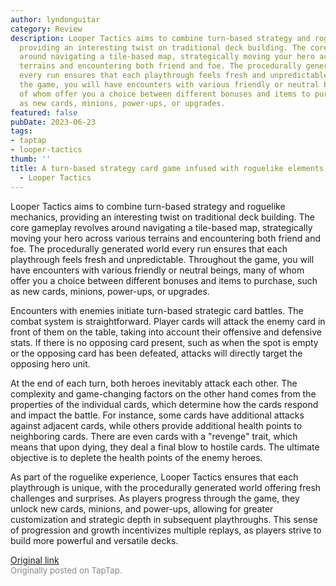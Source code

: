 ```yaml
---
author: lyndonguitar
category: Review
description: Looper Tactics aims to combine turn-based strategy and roguelike mechanics,
  providing an interesting twist on traditional deck building. The core gameplay revolves
  around navigating a tile-based map, strategically moving your hero across various
  terrains and encountering both friend and foe. The procedurally generated world
  every run ensures that each playthrough feels fresh and unpredictable. Throughout
  the game, you will have encounters with various friendly or neutral beings, many
  of whom offer you a choice between different bonuses and items to purchase, such
  as new cards, minions, power-ups, or upgrades.
featured: false
pubDate: 2023-06-23
tags:
- taptap
- looper-tactics
thumb: ''
title: A turn-based strategy card game infused with roguelike elements | Demo Impressions
  - Looper Tactics
---
```


Looper Tactics aims to combine turn-based strategy and roguelike mechanics, providing an interesting twist on traditional deck building. The core gameplay revolves around navigating a tile-based map, strategically moving your hero across various terrains and encountering both friend and foe. The procedurally generated world every run ensures that each playthrough feels fresh and unpredictable. Throughout the game, you will have encounters with various friendly or neutral beings, many of whom offer you a choice between different bonuses and items to purchase, such as new cards, minions, power-ups, or upgrades.

Encounters with enemies initiate turn-based strategic card battles. The combat system is straightforward. Player cards will attack the enemy card in front of them on the table, taking into account their offensive and defensive stats. If there is no opposing card present, such as when the spot is empty or the opposing card has been defeated, attacks will directly target the opposing hero unit.

At the end of each turn, both heroes inevitably attack each other. The complexity and game-changing factors on the other hand comes from the properties of the individual cards, which determine how the cards respond and impact the battle. For instance, some cards have additional attacks against adjacent cards, while others provide additional health points to neighboring cards. There are even cards with a "revenge" trait, which means that upon dying, they deal a final blow to hostile cards. The ultimate objective is to deplete the health points of the enemy heroes.

As part of the roguelike experience, Looper Tactics ensures that each playthrough is unique, with the procedurally generated world offering fresh challenges and surprises. As players progress through the game, they unlock new cards, minions, and power-ups, allowing for greater customization and strategic depth in subsequent playthroughs. This sense of progression and growth incentivizes multiple replays, as players strive to build more powerful and versatile decks.

[Original link](https://www.taptap.io/post/5878247)<br><span style="font-size: 0.95em; color: #888;">Originally posted on TapTap.</span>